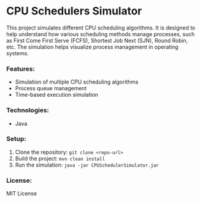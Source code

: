 # CPU Schedulers Simulator

This project simulates different CPU scheduling algorithms. It is designed to help understand how various scheduling methods manage processes, such as First Come First Serve (FCFS), Shortest Job Next (SJN), Round Robin, etc. The simulation helps visualize process management in operating systems.

### Features:
- Simulation of multiple CPU scheduling algorithms
- Process queue management
- Time-based execution simulation

### Technologies:
- Java

### Setup:
1. Clone the repository: `git clone <repo-url>`
2. Build the project: `mvn clean install`
3. Run the simulation: `java -jar CPUSchedulerSimulator.jar`

### License:
MIT License
